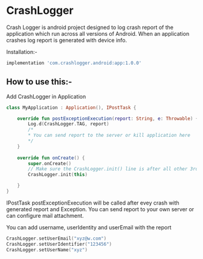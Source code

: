 # CrashLogger

Crash Logger is android project designed to log crash report of the application which run across all versions of Android. When an application crashes log report is generated with device info.

Installation:-

```gradle
implementation 'com.crashlogger.android:app:1.0.0'
```

How to use this:-
-----------------------
Add CrashLogger in Application

```kotlin
class MyApplication : Application(), IPostTask {

    override fun postExceptionExecution(report: String, e: Throwable) {
        Log.d(CrashLogger.TAG, report)
        /*
        * You can send report to the server or kill application here
        */
    }
    
    override fun onCreate() {
        super.onCreate()
        // Make sure the CrashLogger.init() line is after all other 3rd-party SDKs that set an UncaughtExceptionHandler
        CrashLogger.init(this)

    }
}
```
IPostTask postExceptionExecution will be called after evey crash with generated report and Exception. You can send report to your own server or can configure mail attachment. 

You can add username, userIdentity and userEmail with the report

```kotlin
CrashLogger.setUserEmail("xyz@w.com")
CrashLogger.setUserIdentifier("123456")
CrashLogger.setUserName("xyz")
```
